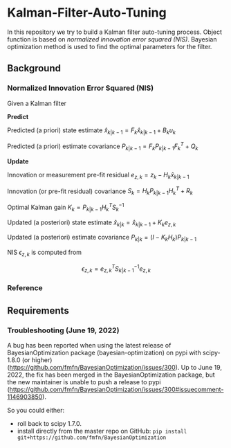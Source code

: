 # Kalman-Filter-Auto-Tuning
In this repository we try to build a Kalman filter auto-tuning process.
Object function is based on *normalized innovation error squared (NIS)*.
Bayesian optimization method is used to find the optimal parameters
for the filter.

## Background

### Normalized Innovation Error Squared (NIS)

Given a Kalman filter

**Predict**

Predicted (a priori) state estimate	
$\hat{x}_{k|k-1} = F_k\hat{x}_{k|k-1}+B_ku_k$

Predicted (a priori) estimate covariance
$P_{k|k-1} = F_k P_{k|k-1} F_k^T + Q_k$

**Update**

Innovation or measurement pre-fit residual
$e_{z, k} = z_k - H_k \hat{x}_{k|k-1}$

Innovation (or pre-fit residual) covariance
$S_k = H_k P_{k|k-1} H_k^T + R_k$

Optimal Kalman gain	
$K_k = P_{k|k-1}H_k^TS_k^{-1}$

Updated (a posteriori) state estimate
$\hat{x}_{k|k} = \hat{x}_{k|k-1} + K_k e_{z, k}$

Updated (a posteriori) estimate covariance
$P_{k|k} = (I - K_k H_k)P_{k|k-1}$

NIS $\epsilon_{z, k}$ is computed from 

$$
\epsilon_{z, k} = e_{z, k}^T S_{k|k-1}^{-1} e_{z, k}
$$




### Reference



## Requirements

### Troubleshooting (June 19, 2022)

A bug has been reported when using the latest release of BayesianOptimization 
package (bayesian-optimization) on pypi with scipy-1.8.0 (or higher)
(https://github.com/fmfn/BayesianOptimization/issues/300).
Up to June 19, 2022, the fix has been merged in the BayesianOptimization package, 
but the new maintainer is unable to push a release to pypi 
(https://github.com/fmfn/BayesianOptimization/issues/300#issuecomment-1146903850).

So you could either:

* roll back to scipy 1.7.0.
* install directly from the master repo on GitHub:
`pip install git+https://github.com/fmfn/BayesianOptimization`

